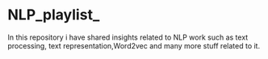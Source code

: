 # NLP_playlist_
In this repository i have shared insights  related to NLP work  such as text processing, text representation,Word2vec and many more stuff related to it. 
